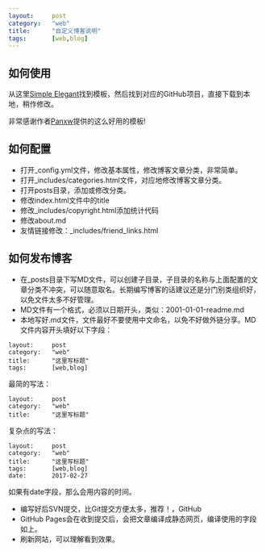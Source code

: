 ```yaml
---
layout: 	post
category:	"web"
title:		"自定义博客说明"
tags:		[web,blog]
---
```

## 如何使用
从这里[Simple Elegant](http://jekyllthemes.org/themes/simple-elegant/)找到模板，然后找到对应的GitHub项目，直接下载到本地，稍作修改。

非常感谢作者[Panxw](https://www.panxw.com/)提供的这么好用的模板!


## 如何配置
- 打开_config.yml文件，修改基本属性，修改博客文章分类，非常简单。
- 打开_includes/categories.html文件，对应地修改博客文章分类。
- 打开posts目录，添加或修改分类。
- 修改index.html文件中的title
- 修改_includes/copyright.html添加统计代码
- 修改about.md
- 友情链接修改：_includes/friend_links.html

## 如何发布博客
- 在_posts目录下写MD文件，可以创建子目录，子目录的名称与上面配置的文章分类不冲突，可以随意取名。长期编写博客的话建议还是分门别类组织好，以免文件太多不好管理。
- MD文件有一个格式，必须以日期开头，类似：2001-01-01-readme.md
- 本地写好.md文件，文件最好不要使用中文命名，以免不好做外链分享。MD文件内容开头填好以下字段：
```
layout: 	post
category:	"web"
title:		"这里写标题"
tags:		[web,blog]
```
最简的写法：
```
layout: 	post
category:	"web"
title:		"这里写标题"
```
复杂点的写法：
```
layout: 	post
category:	"web"
title:		"这里写标题"
tags:		[web,blog]
date:		2017-02-27
```
如果有date字段，那么会用内容的时间。
- 编写好后SVN提交，比Git提交方便太多，推荐！，GitHub
- GitHub Pages会在收到提交后，会把文章编译成静态网页，编译使用的字段如上。
- 刷新网站，可以理解看到效果。